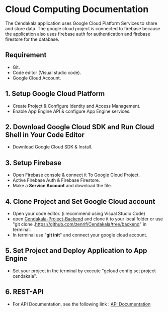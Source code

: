 # Cloud Computing Documentation
The Cendakala application uses Google Cloud Platform Services to share and store data. The google cloud project is connected to firebase because the application also uses firebase auth for authentication and firebase firestore for the database.

## Requirement
- Git.
- Code editor (Visual studio code).
- Google Cloud Account.

## 1. Setup Google Cloud Platform
- Create Project & Configure Identity and Access Management.
- Enable App Engine API & configure App Engine services.

## 2. Download Google Cloud SDK and Run Cloud Shell in Your Code Editor
- Download Google Cloud SDK & Install.

## 3. Setup Firebase 
- Open Firebase console & connect it To Google Cloud Project.
- Active Firebase Auth & Firebase Firestore.
- Make a **Service Account** and download the file.

## 4. Clone Project and Set Google Cloud account
- Open your code editor. (i recommend using Visual Studio Code)
- open [Cendakala-Project-Backend](https://github.com/zenrif/Cendakala/tree/backend) and clone it to your local folder or use "git clone .https://github.com/zenrif/Cendakala/tree/backend" in terminal.
- In terminal use "**git init**" and connect your google cloud account.

## 5. Set Project and Deploy Application to App Engine
- Set your project in the terminal by execute "gcloud config set project cendakala".

## 6. REST-API
- For API Documentation, see the following link : [API Documentation](https://docs.google.com/document/d/1y4ClCsz6hy0ygxJ8HvCwDNeSdZL8LUDqe-rE3bVlZBY/edit?usp=sharing)
